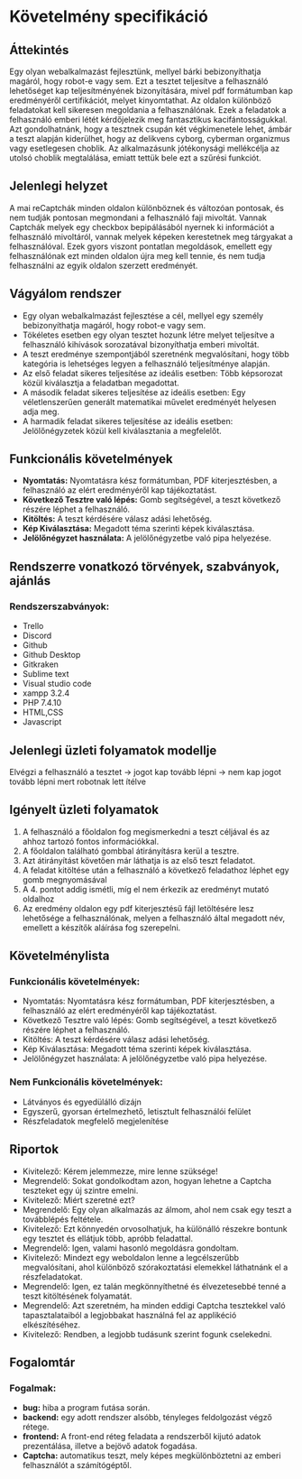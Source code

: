 

# Követelmény specifikáció

##  Áttekintés
Egy olyan webalkalmazást fejlesztünk, mellyel bárki bebizonyíthatja magáról, hogy robot-e vagy sem. Ezt a tesztet teljesítve a felhasználó lehetőséget kap teljesítményének bizonyítására, mivel pdf formátumban kap eredményéről certifikációt, melyet kinyomtathat. Az oldalon különböző feladatokat kell sikeresen megoldania a felhasználónak. Ezek a feladatok a felhasználó emberi létét kérdőjelezik meg fantasztikus kacifántosságukkal. Azt gondolhatnánk, hogy a tesztnek csupán két végkimenetele lehet, ámbár a teszt alapján kiderülhet, hogy az delikvens cyborg, cyberman organizmus vagy esetlegesen choblik. Az alkalmazásunk jótékonysági mellékcélja az utolsó choblik megtalálása, emiatt tettük bele ezt a szűrési funkciót.

## Jelenlegi helyzet
A mai reCaptchák minden oldalon különböznek és változóan pontosak, és nem tudják pontosan megmondani a felhasználó faji mivoltát. Vannak Captchák melyek egy checkbox bepipálásából nyernek ki információt a felhasználó mivoltáról, vannak melyek képeken kerestetnek meg tárgyakat a felhasználóval. Ezek gyors viszont pontatlan megoldások, emellett egy felhasználónak ezt minden oldalon újra meg kell tennie, és nem tudja felhasználni az egyik oldalon szerzett eredményét. 

## Vágyálom rendszer
- Egy olyan webalkalmazást fejlesztése a cél, mellyel egy személy bebizonyíthatja magáról, hogy robot-e vagy sem.
-  Tökéletes esetben egy olyan tesztet hozunk létre melyet teljesítve a felhasználó kihívások sorozatával 
    bizonyíthatja emberi mivoltát. 
- A teszt eredménye szempontjából szeretnénk megvalósítani, hogy több kategória is lehetséges legyen a felhasználó teljesítménye alapján. 
- Az első feladat sikeres teljesítése az ideális esetben: Több képsorozat közül kiválasztja a feladatban megadottat.
- A második feladat sikeres teljesítése az ideális esetben: Egy véletlenszerűen generált matematikai művelet eredményét helyesen adja meg.
- A harmadik feladat sikeres teljesítése az ideális esetben: Jelölőnégyzetek közül kell kiválasztania a megfelelőt.

## Funkcionális követelmények
- **Nyomtatás:** Nyomtatásra kész formátumban, PDF kiterjesztésben, a felhasználó az elért eredményéről kap tájékoztatást.
- **Következő Tesztre való lépés:** Gomb segítségével, a teszt következő részére léphet a felhasználó.
- **Kitöltés:** A teszt kérdésére válasz adási lehetőség.
- **Kép Kiválasztása:** Megadott téma szerinti képek kiválasztása.
- **Jelölőnégyzet használata:** A jelölőnégyzetbe való pipa helyezése.

## Rendszerre vonatkozó törvények, szabványok, ajánlás
### Rendszerszabványok:
- Trello
- Discord
- Github
- Github Desktop
- Gitkraken
- Sublime text
- Visual studio code
- xampp 3.2.4 
- PHP 7.4.10
- HTML,CSS
- Javascript

## Jelenlegi üzleti folyamatok modellje
Elvégzi a felhasználó a tesztet -> jogot kap tovább lépni
				-> nem kap jogot tovább lépni mert robotnak lett ítélve

## Igényelt üzleti folyamatok
1. A felhasználó a főoldalon fog megismerkedni a teszt céljával és az ahhoz tartozó fontos információkkal.
2. A főoldalon található gombbal átirányításra kerül a tesztre.
3. Azt átirányítást követően már láthatja is az első teszt feladatot.
4. A feladat kitöltése után a felhasználó a következő feladathoz léphet egy gomb megnyomásával
5. A 4. pontot addig ismétli, míg el nem érkezik az eredményt mutató oldalhoz
6. Az eredmény oldalon egy pdf kiterjesztésű fájl letöltésére lesz lehetősége a felhasználónak, melyen a felhasználó által megadott név, emellett a készítők aláírása fog szerepelni.

## Követelménylista

### Funkcionális követelmények:
- Nyomtatás: Nyomtatásra kész formátumban, PDF kiterjesztésben, a felhasználó az elért eredményéről kap tájékoztatást.
- Következő Tesztre való lépés: Gomb segítségével, a teszt következő részére léphet a felhasználó.
- Kitöltés: A teszt kérdésére válasz adási lehetőség.
- Kép Kiválasztása: Megadott téma szerinti képek kiválasztása.
- Jelölőnégyzet használata: A jelölőnégyzetbe való pipa helyezése.

### Nem Funkcionális követelmények:
- Látványos és egyedülálló dizájn
- Egyszerű, gyorsan értelmezhető, letisztult felhasználói felület
- Részfeladatok megfelelő megjelenítése

## Riportok
- Kivitelező: Kérem jelemmezze, mire lenne szüksége!
- Megrendelő: Sokat gondolkodtam azon, hogyan lehetne a Captcha teszteket egy új szintre emelni.
- Kivitelező: Miért szeretné ezt?
- Megrendelő: Egy olyan alkalmazás az álmom, ahol nem csak egy teszt a továbblépés feltétele.
- Kivitelező: Ezt könnyedén orvosolhatjuk, ha különálló részekre bontunk egy tesztet és ellátjuk több, apróbb feladattal.
- Megrendelő: Igen, valami hasonló megoldásra gondoltam.
- Kivitelező: Mindezt egy weboldalon lenne a legcélszerűbb megvalósítani, ahol különböző szórakoztatási elemekkel láthatnánk el a részfeladatokat.
- Megrendelő: Igen, ez talán megkönnyíthetné és élvezetesebbé tenné a teszt kitöltésének folyamatát.
- Megrendelő: Azt szeretném, ha minden eddigi Captcha tesztekkel való tapasztalataiból a legjobbakat használná fel az applikéció elkészítéséhez.
- Kivitelező: Rendben, a legjobb tudásunk szerint fogunk cselekedni.

## Fogalomtár
### Fogalmak:
- **bug:** hiba a program futása során.
- **backend:** egy adott rendszer alsóbb, tényleges feldolgozást végző rétege.
- **frontend:** A front-end réteg feladata a rendszerből kijutó adatok prezentálása, illetve a bejövő adatok fogadása.
- **Captcha:** automatikus teszt, mely képes megkülönböztetni az emberi felhasználót a számítógéptől.

	
